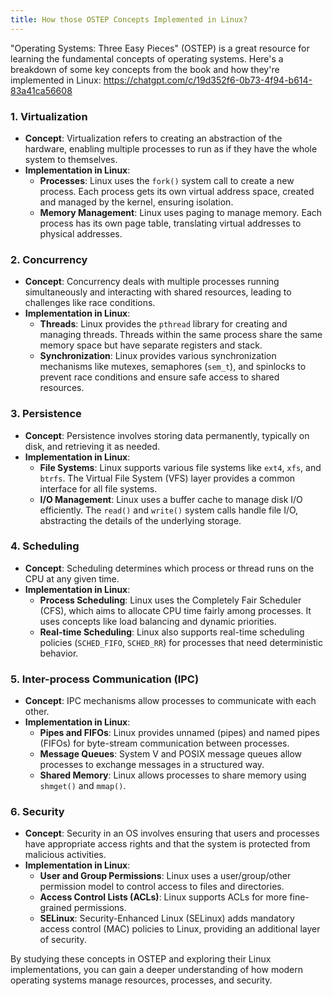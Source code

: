 ```yaml
---
title: How those OSTEP Concepts Implemented in Linux?
---
```

"Operating Systems: Three Easy Pieces" (OSTEP) is a great resource for learning the fundamental concepts of operating systems. Here's a breakdown of some key concepts from the book and how they're implemented in Linux:
https://chatgpt.com/c/19d352f6-0b73-4f94-b614-83a41ca56608
### 1. Virtualization
   - **Concept**: Virtualization refers to creating an abstraction of the hardware, enabling multiple processes to run as if they have the whole system to themselves.
   - **Implementation in Linux**: 
     - **Processes**: Linux uses the `fork()` system call to create a new process. Each process gets its own virtual address space, created and managed by the kernel, ensuring isolation.
     - **Memory Management**: Linux uses paging to manage memory. Each process has its own page table, translating virtual addresses to physical addresses.

### 2. Concurrency
   - **Concept**: Concurrency deals with multiple processes running simultaneously and interacting with shared resources, leading to challenges like race conditions.
   - **Implementation in Linux**:
     - **Threads**: Linux provides the `pthread` library for creating and managing threads. Threads within the same process share the same memory space but have separate registers and stack.
     - **Synchronization**: Linux provides various synchronization mechanisms like mutexes, semaphores (`sem_t`), and spinlocks to prevent race conditions and ensure safe access to shared resources.

### 3. Persistence
   - **Concept**: Persistence involves storing data permanently, typically on disk, and retrieving it as needed.
   - **Implementation in Linux**:
     - **File Systems**: Linux supports various file systems like `ext4`, `xfs`, and `btrfs`. The Virtual File System (VFS) layer provides a common interface for all file systems.
     - **I/O Management**: Linux uses a buffer cache to manage disk I/O efficiently. The `read()` and `write()` system calls handle file I/O, abstracting the details of the underlying storage.

### 4. Scheduling
   - **Concept**: Scheduling determines which process or thread runs on the CPU at any given time.
   - **Implementation in Linux**:
     - **Process Scheduling**: Linux uses the Completely Fair Scheduler (CFS), which aims to allocate CPU time fairly among processes. It uses concepts like load balancing and dynamic priorities.
     - **Real-time Scheduling**: Linux also supports real-time scheduling policies (`SCHED_FIFO`, `SCHED_RR`) for processes that need deterministic behavior.

### 5. Inter-process Communication (IPC)
   - **Concept**: IPC mechanisms allow processes to communicate  with each other.
   - **Implementation in Linux**:
     - **Pipes and FIFOs**: Linux provides unnamed (pipes) and named pipes (FIFOs) for byte-stream communication between processes.
     - **Message Queues**: System V and POSIX message queues allow processes to exchange messages in a structured way.
     - **Shared Memory**: Linux allows processes to share memory using `shmget()` and `mmap()`.

### 6. Security
   - **Concept**: Security in an OS involves ensuring that users and processes have appropriate access rights and that the system is protected from malicious activities.
   - **Implementation in Linux**:
     - **User and Group Permissions**: Linux uses a user/group/other permission model to control access to files and directories.
     - **Access Control Lists (ACLs)**: Linux supports ACLs for more fine-grained permissions.
     - **SELinux**: Security-Enhanced Linux (SELinux) adds mandatory access control (MAC) policies to Linux, providing an additional layer of security.

By studying these concepts in OSTEP and exploring their Linux implementations, you can gain a deeper understanding of how modern operating systems manage resources, processes, and security.